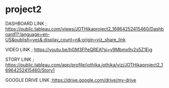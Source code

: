 # project2

DASHBOARD LINK ; https://public.tableau.com/views/JOTHikaproject2_16964252415460/Dashboard1?:language=en-US&publish=yes&:display_count=n&:origin=viz_share_link

VIDEO LINK ;  https://youtu.be/hGM3FPeQREA?si=y9Mbmx9v2s5Z1Ejg

STORY LINK ; https://public.tableau.com/app/profile/jothika.jothika/viz/JOTHikaproject2_16964252415460/Story1

GOOGLE DRIVE LINK ;https://drive.google.com/drive/my-drive

